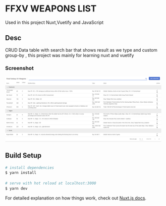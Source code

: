 # FFXV WEAPONS LIST
Used in this project Nuxt,Vuetify and JavaScript <br>

## Desc
CRUD Data table with search bar that shows result as we type and custom group-by , this project was mainly for learning nuxt and vuetify

### Screenshot
![ScreenShot](https://github.com/littlenines/nuxt-vuetify-FFXV-weapons-list/blob/778701c5b2a902b9b051bc8e59f507452c0a74db/App_Look_Pictures/ffxv.png)
## Build Setup

```bash
# install dependencies
$ yarn install

# serve with hot reload at localhost:3000
$ yarn dev

```

For detailed explanation on how things work, check out [Nuxt.js docs](https://nuxtjs.org). <br><br>

